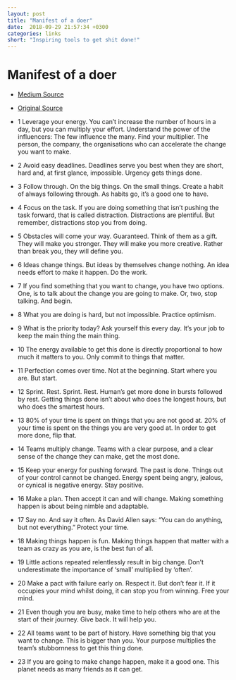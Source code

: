 ```yaml
---
layout: post
title: "Manifest of a doer"
date:  2018-09-29 21:57:34 +0300
categories: links
short: "Inspiring tools to get shit done!"
---
```



# Manifest of a doer

- [Medium Source](https://medium.com/@dolectures/manifesto-of-a-doer-dd1baa873f1f)
- [Original Source](www.thedolectures.com)

- 1 Leverage your energy. You can’t increase the number of hours in a day, but you can multiply your effort. Understand the power of the influencers: The few influence the many. Find your multiplier. The person, the company, the organisations who can accelerate the change you want to make.
- 2 Avoid easy deadlines. Deadlines serve you best when they are short, hard and, at first glance, impossible. Urgency gets things done.
- 3 Follow through. On the big things. On the small things. Create a habit of always following through. As habits go, it’s a good one to have.
- 4 Focus on the task. If you are doing something that isn’t pushing the task forward, that is called distraction. Distractions are plentiful. But remember, distractions stop you from doing.
- 5 Obstacles will come your way. Guaranteed. Think of them as a gift. They will make you stronger. They will make you more creative. Rather than break you, they will define you.
- 6 Ideas change things. But ideas by themselves change nothing. An idea needs effort to make it happen. Do the work.
- 7 If you find something that you want to change, you have two options. One, is to talk about the change you are going to make. Or, two, stop talking. And begin.
- 8 What you are doing is hard, but not impossible. Practice optimism.
- 9 What is the priority today? Ask yourself this every day. It’s your job to keep the main thing the main thing.
- 10 The energy available to get this done is directly proportional to how much it matters to you. Only commit to things that matter.
- 11 Perfection comes over time. Not at the beginning. Start where you are. But start.
- 12 Sprint. Rest. Sprint. Rest. Human’s get more done in bursts followed by rest. Getting things done isn’t about who does the longest hours, but who does the smartest hours.
- 13 80% of your time is spent on things that you are not good at. 20% of your time is spent on the things you are very good at. In order to get more done, flip that.
- 14 Teams multiply change. Teams with a clear purpose, and a clear sense of the change they can make, get the most done.
- 15 Keep your energy for pushing forward. The past is done. Things out of your control cannot be changed. Energy spent being angry, jealous, or cynical is negative energy. Stay positive.
- 16 Make a plan. Then accept it can and will change. Making something happen is about being nimble and adaptable.
- 17 Say no. And say it often. As David Allen says: “You can do anything, but not everything.” Protect your time.
- 18 Making things happen is fun. Making things happen that matter with a team as crazy as you are, is the best fun of all.
- 19 Little actions repeated relentlessly result in big change. Don’t underestimate the importance of ‘small’ multiplied by ‘often’.
- 20 Make a pact with failure early on. Respect it. But don’t fear it. If it occupies your mind whilst doing, it can stop you from winning. Free your mind.
- 21 Even though you are busy, make time to help others who are at the start of their journey. Give back. It will help you.
- 22 All teams want to be part of history. Have something big that you want to change. This is bigger than you. Your purpose multiplies the team’s stubbornness to get this thing done.
- 23 If you are going to make change happen, make it a good one. This planet needs as many friends as it can get.